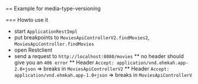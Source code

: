 == Example for media-type-versioning

=== Howto use it

* start `ApplicationRestImpl`
* put breakpoints to `MoviesApiControllerV2.findMovies2`, `MoviesApiController.findMovies`
* open Restclient
* send a request to `http://localhost:8080/movies`
** no header should give you an `406 error`
** Header `Accept: application/vnd.ehmkah.app-2.0+json` => breaks in `MoviesApiControllerV2`
** Header `Accept: application/vnd.ehmkah.app-1.0+json` => breaks in `MoviesApiControllerV`

